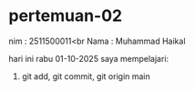 # pertemuan-02
nim : 2511500011<br
Nama : Muhammad Haikal

hari ini rabu 01-10-2025  saya mempelajari: 
<ol>
    <li>git add, git commit, git origin main</li>
</ol>
